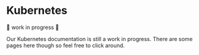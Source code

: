 # Kubernetes

:construction: work in progress :construction:

Our Kubernetes documentation is still a work in progress. There are some pages here though so feel free to click around.
